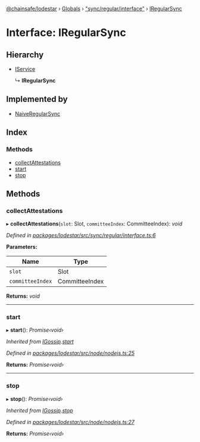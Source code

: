 [@chainsafe/lodestar](../README.md) › [Globals](../globals.md) › ["sync/regular/interface"](../modules/_sync_regular_interface_.md) › [IRegularSync](_sync_regular_interface_.iregularsync.md)

# Interface: IRegularSync

## Hierarchy

* [IService](_node_nodejs_.iservice.md)

  ↳ **IRegularSync**

## Implemented by

* [NaiveRegularSync](../classes/_sync_regular_naive_naive_.naiveregularsync.md)

## Index

### Methods

* [collectAttestations](_sync_regular_interface_.iregularsync.md#collectattestations)
* [start](_sync_regular_interface_.iregularsync.md#start)
* [stop](_sync_regular_interface_.iregularsync.md#stop)

## Methods

###  collectAttestations

▸ **collectAttestations**(`slot`: Slot, `committeeIndex`: CommitteeIndex): *void*

*Defined in [packages/lodestar/src/sync/regular/interface.ts:6](https://github.com/ChainSafe/lodestar/blob/2fb982b/packages/lodestar/src/sync/regular/interface.ts#L6)*

**Parameters:**

Name | Type |
------ | ------ |
`slot` | Slot |
`committeeIndex` | CommitteeIndex |

**Returns:** *void*

___

###  start

▸ **start**(): *Promise‹void›*

*Inherited from [IGossip](_network_gossip_interface_.igossip.md).[start](_network_gossip_interface_.igossip.md#start)*

*Defined in [packages/lodestar/src/node/nodejs.ts:25](https://github.com/ChainSafe/lodestar/blob/2fb982b/packages/lodestar/src/node/nodejs.ts#L25)*

**Returns:** *Promise‹void›*

___

###  stop

▸ **stop**(): *Promise‹void›*

*Inherited from [IGossip](_network_gossip_interface_.igossip.md).[stop](_network_gossip_interface_.igossip.md#stop)*

*Defined in [packages/lodestar/src/node/nodejs.ts:27](https://github.com/ChainSafe/lodestar/blob/2fb982b/packages/lodestar/src/node/nodejs.ts#L27)*

**Returns:** *Promise‹void›*
